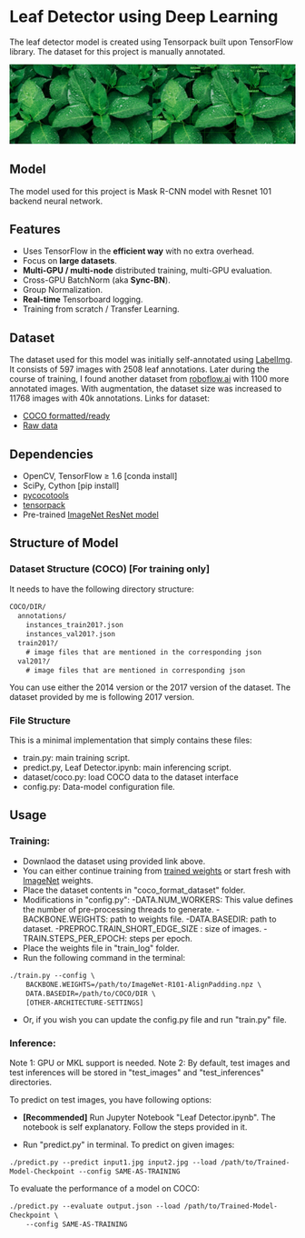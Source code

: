 
# Leaf Detector using Deep Learning

The leaf detector model is created using Tensorpack built upon TensorFlow library. The dataset for this project is manually annotated.

<img class="fit" src="https://raw.githubusercontent.com/aman1931998/ai-and-deep-learning/master/Leaf%20Detector%20%5BResearch%20%26%20Development%5D/model_outputs.png">

## Model
The model used for this project is Mask R-CNN model with Resnet 101 backend neural network. 

## Features

- Uses TensorFlow in the **efficient way** with no extra overhead.
- Focus on **large datasets**.
- **Multi-GPU / multi-node** distributed training, multi-GPU evaluation.
- Cross-GPU BatchNorm (aka **Sync-BN**).
- Group Normalization.
- **Real-time** Tensorboard logging.
- Training from scratch / Transfer Learning.

## Dataset
The dataset used for this model was initially self-annotated using [LabelImg](https://pypi.org/project/labelImg/1.4.0/). It consists of 597 images with 2508 leaf annotations. Later during the course of training, I found another dataset from [roboflow.ai](https://roboflow.ai/) with 1100 more annotated images. 
With augmentation, the dataset size was increased to 11768 images with 40k annotations.
Links for dataset: 
- [COCO formatted/ready](https://drive.google.com/open?id=1l-knrWqArBp5qq6_c0QVlSUV0Us2By3g)
- [Raw data](https://drive.google.com/open?id=1pTZnbBiSbYZmZb_QPL5xx6Eau_e_mPcW)
## Dependencies
+ OpenCV, TensorFlow ≥ 1.6 [conda install]
+ SciPy, Cython [pip install]
+ [pycocotools](https://pypi.org/project/pycocotools/)
+ [tensorpack](https://github.com/tensorpack/tensorpack)
+ Pre-trained [ImageNet ResNet model](http://models.tensorpack.com/#FasterRCNN)

## Structure of Model

### Dataset Structure (COCO) [For training only]
It needs to have the following directory structure:
```
COCO/DIR/
  annotations/
    instances_train201?.json
    instances_val201?.json
  train201?/
    # image files that are mentioned in the corresponding json
  val201?/
    # image files that are mentioned in corresponding json
```
You can use either the 2014 version or the 2017 version of the dataset. The dataset provided by me is following 2017 version.

### File Structure

This is a minimal implementation that simply contains these files:
+ train.py: main training script.
+ predict.py, Leaf Detector.ipynb: main inferencing script.
+ dataset/coco.py: load COCO data to the dataset interface
+ config.py: Data-model configuration file.

## Usage

### Training: 
- Downlaod the dataset using provided link above.
- You can either continue training from [trained weights](https://drive.google.com/open?id=1FBD9hnooE6GiYqDMpwQ1SdAVneF3ZNh_) or start fresh with [ImageNet](http://models.tensorpack.com/FasterRCNN/ImageNet-R101-AlignPadding.npz) weights.
- Place the dataset contents in "coco_format_dataset" folder. 
- Modifications in "config.py":
-DATA.NUM_WORKERS: This value defines the number of pre-processing threads to generate. 
-BACKBONE.WEIGHTS: path to weights file.
-DATA.BASEDIR: path to dataset.
-PREPROC.TRAIN_SHORT_EDGE_SIZE : size of images.
-TRAIN.STEPS_PER_EPOCH: steps per epoch.
- Place the weights file in "train_log" folder.
- Run the following command in the terminal:
```
./train.py --config \
    BACKBONE.WEIGHTS=/path/to/ImageNet-R101-AlignPadding.npz \
    DATA.BASEDIR=/path/to/COCO/DIR \
    [OTHER-ARCHITECTURE-SETTINGS]
```
- Or, if you wish you can update the config.py file and run "train.py" file.

### Inference: 

Note 1: GPU or MKL support is needed.
Note 2: By default, test images and test inferences will be stored in "test_images" and "test_inferences" directories. 

To predict on test images, you have following options:
- **[Recommended]** Run Jupyter Notebook "Leaf Detector.ipynb".
The notebook is self explanatory. Follow the steps provided in it.

- Run "predict.py" in terminal.
To predict on given images:
```
./predict.py --predict input1.jpg input2.jpg --load /path/to/Trained-Model-Checkpoint --config SAME-AS-TRAINING
```
To evaluate the performance of a model on COCO:
```
./predict.py --evaluate output.json --load /path/to/Trained-Model-Checkpoint \
    --config SAME-AS-TRAINING
```

